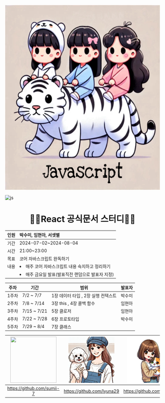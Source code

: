 <img src="photo/main.jpeg"  width="100%" height="600"/> 

![js](https://img.shields.io/badge/JavaScript-F7DF1E?style=for-the-badge&logo=JavaScript&logoColor=white)


<div align="center">
    
# 👨‍💻React 공식문서 스터디👨‍💻

</div>

<div align="center">
    
|인원 | 박수미, 임현아, 서샛별 |
| --- | :-- |
|기간 | 2024-07-02~2024-08-04|
|시간 | 21:00~23:00
|목표 | 코어 자바스크립트 완독하기|
| 내용 |<li>매주 코어 자바스크립트 내용 숙지하고 정리하기</li>
| |<li>매주 금요일 발표(발표직전 랜덤으로 발표자 지정)</li>|

| 주차 | 기간 | 범위 | 발표자 |
| --- | --- | --- | --- |
| 1주차 | 7/2 ~ 7/7 | 1장 데이터 타입 , 2장 실행 컨텍스트 | 박수미 |
| 2주차 | 7/8 ~ 7/14 | 3장 this , 4장 콜백 함수 | 임현아 |
| 3주차 | 7/15 ~ 7/21 | 5장 클로저 | 임현아 |
| 4주차 | 7/22 ~ 7/28 | 6장 프로토타입 | 박수미 |
| 5주차 | 7/29 ~ 8/4 | 7장 클래스 |  |

</div>

<div align="center">

| <img src="../photo/sumi.jpg"  width="150" height="150"/> | <img src="/photo/lyuna.jpg"  width="150" height="150"/> | <img src="/photo/sb.jpeg"  width="150" height="150"/> | 
| :---: | :---: | :---: |
|https://github.com/sumii-7|https://github.com/lyuna29|https://github.com/ssbmel|

</div>

